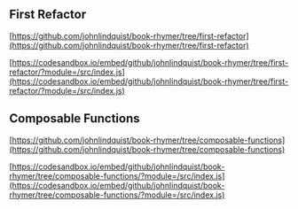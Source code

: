 
## First Refactor 

[https://github.com/johnlindquist/book-rhymer/tree/first-refactor](https://github.com/johnlindquist/book-rhymer/tree/first-refactor) 

[https://codesandbox.io/embed/github/johnlindquist/book-rhymer/tree/first-refactor/?module=/src/index.js](https://codesandbox.io/embed/github/johnlindquist/book-rhymer/tree/first-refactor/?module=/src/index.js) 


## Composable Functions 

[https://github.com/johnlindquist/book-rhymer/tree/composable-functions](https://github.com/johnlindquist/book-rhymer/tree/composable-functions) 

[https://codesandbox.io/embed/github/johnlindquist/book-rhymer/tree/composable-functions/?module=/src/index.js](https://codesandbox.io/embed/github/johnlindquist/book-rhymer/tree/composable-functions/?module=/src/index.js) 

